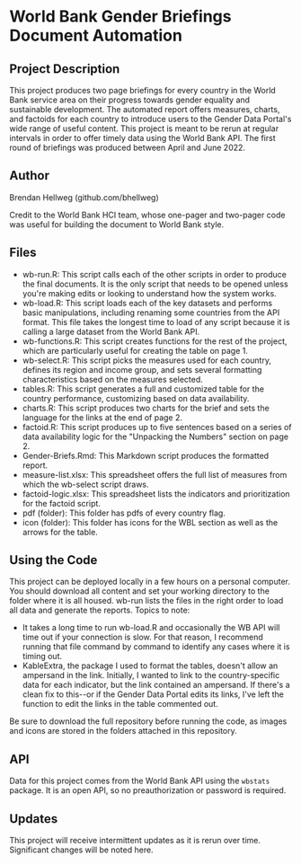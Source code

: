 # World Bank Gender Briefings Document Automation

## Project Description 
This project produces two page briefings for every country in the World Bank service area on their progress towards gender equality and sustainable development. The automated report offers measures, charts, and factoids for each country to introduce users to the Gender Data Portal's wide range of useful content. This project is meant to be rerun at regular intervals in order to offer timely data using the World Bank API. The first round of briefings was produced between April and June 2022.

## Author
Brendan Hellweg (github.com/bhellweg)

Credit to the World Bank HCI team, whose one-pager and two-pager code was useful for building the document to World Bank style.

## Files
- wb-run.R: This script calls each of the other scripts in order to produce the final documents. It is the only script that needs to be opened unless you're making edits or looking to understand how the system works. 
- wb-load.R: This script loads each of the key datasets and performs basic manipulations, including renaming some countries from the API format. This file takes the longest time to load of any script because it is calling a large dataset from the World Bank API.
- wb-functions.R: This script creates functions for the rest of the project, which are particularly useful for creating the table on page 1. 
- wb-select.R: This script picks the measures used for each country, defines its region and income group, and sets several formatting characteristics based on the measures selected. 
- tables.R: This script generates a full and customized table for the country performance, customizing based on data availability.
- charts.R: This script produces two charts for the brief and sets the language for the links at the end of page 2.
- factoid.R: This script produces up to five sentences based on a series of data availability logic for the "Unpacking the Numbers" section on page 2.
- Gender-Briefs.Rmd: This Markdown script produces the formatted report.
- measure-list.xlsx: This spreadsheet offers the full list of measures from which the wb-select script draws.
- factoid-logic.xlsx: This spreadsheet lists the indicators and prioritization for the factoid script.
- pdf (folder): This folder has pdfs of every country flag.
- icon (folder): This folder has icons for the WBL section as well as the arrows for the table.

## Using the Code
This project can be deployed locally in a few hours on a personal computer. You should download all content and set your working directory to the folder where it is all housed. wb-run lists the files in the right order to load all data and generate the reports. Topics to note:

- It takes a long time to run wb-load.R and occasionally the WB API will time out if your connection is slow. For that reason, I recommend running that file command by command to identify any cases where it is timing out. 
- KableExtra, the package I used to format the tables, doesn't allow an ampersand in the link. Initially, I wanted to link to the country-specific data for each indicator, but the link contained an ampersand. If there's a clean fix to this--or if the Gender Data Portal edits its links, I've left the function to edit the links in the table commented out.

Be sure to download the full repository before running the code, as images and icons are stored in the folders attached in this repository.

## API
Data for this project comes from the World Bank API using the `wbstats` package. It is an open API, so no preauthorization or password is required.

## Updates
This project will receive intermittent updates as it is rerun over time. Significant changes will be noted here.
